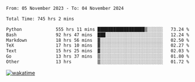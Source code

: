 <!--START_SECTION:waka-->

```txt
From: 05 November 2023 - To: 04 November 2024

Total Time: 745 hrs 2 mins

Python             555 hrs 11 mins ██████████████████▒░░░░░░   73.24 %
Bash               92 hrs 47 mins  ███░░░░░░░░░░░░░░░░░░░░░░   12.24 %
Markdown           18 hrs 56 mins  ▓░░░░░░░░░░░░░░░░░░░░░░░░   02.50 %
TeX                17 hrs 10 mins  ▓░░░░░░░░░░░░░░░░░░░░░░░░   02.27 %
Text               15 hrs 25 mins  ▓░░░░░░░░░░░░░░░░░░░░░░░░   02.03 %
Go                 13 hrs 37 mins  ▒░░░░░░░░░░░░░░░░░░░░░░░░   01.80 %
Other              13 hrs          ▒░░░░░░░░░░░░░░░░░░░░░░░░   01.72 %
```

<!--END_SECTION:waka-->
[![wakatime](https://wakatime.com/badge/user/5f89a63a-5294-4958-ad30-2b3455e63f2a.svg)](https://wakatime.com/@5f89a63a-5294-4958-ad30-2b3455e63f2a)
